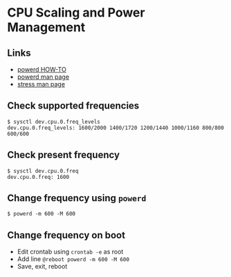 # CPU Scaling and Power Management

## Links
 - [powerd HOW-TO](https://forums.freebsd.org/threads/howto-freebsd-cpu-scaling-and-power-saving.172/)
 - [powerd man page](https://www.freebsd.org/cgi/man.cgi?query=powerd&sektion=8&manpath=FreeBSD+7.4-RELEASE)
 - [stress man page](https://www.freebsd.org/cgi/man.cgi?stress(1))
 
## Check supported frequencies
```
$ sysctl dev.cpu.0.freq_levels
dev.cpu.0.freq_levels: 1600/2000 1400/1720 1200/1440 1000/1160 800/800 600/600
```

## Check present frequency
```
$ sysctl dev.cpu.0.freq
dev.cpu.0.freq: 1600
```

## Change frequency using `powerd`
```
$ powerd -m 600 -M 600
```

## Change frequency on boot
 - Edit crontab using `crontab -e` as root
 - Add line `@reboot powerd -m 600 -M 600`
 - Save, exit, reboot
 
